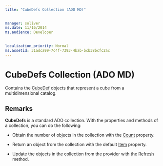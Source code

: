 ```yaml
---
title: "CubeDefs Collection (ADO MD)"
  
  
manager: soliver
ms.date: 11/16/2014
ms.audience: Developer
 
  
localization_priority: Normal
ms.assetid: 31adca99-7c4f-7393-4bab-bcb38bcfc2ac
---
```


# CubeDefs Collection (ADO MD)

Contains the [CubeDef](cubedef-object-ado-md.md) objects that represent a cube from a multidimensional catalog. 
  
## Remarks

 **CubeDefs** is a standard ADO collection. With the properties and methods of a collection, you can do the following: 
  
- Obtain the number of objects in the collection with the [Count](count-property-ado.md) property. 
    
- Return an object from the collection with the default [Item](item-property-ado.md) property. 
    
- Update the objects in the collection from the provider with the [Refresh](refresh-method-ado.md) method. 
    

